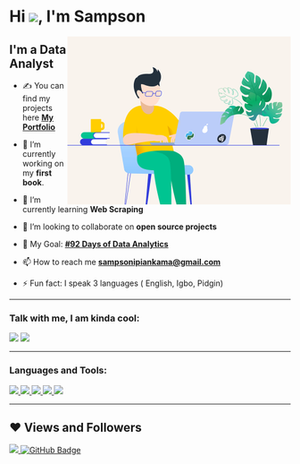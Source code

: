 <h1 align="left">Hi <img src="https://raw.githubusercontent.com/MartinHeinz/MartinHeinz/master/wave.gif" width="30px">, I'm Sampson</h1>

<img align="right" alt="GIF" src="https://github.com/SampsonIpiankama/SampsonIpiankama/blob/main/python-for-web-development.gif" width="400" height="300" />

## I'm a Data Analyst
- ✍ You can find my projects here **[My Portfolio](https://github.com/SampsonIpiankama/DataAnalystPortfolio/)**
 
- 🔭 I’m currently working on my **first book**.
 
- 🌱 I’m currently learning **Web Scraping**
 
- 👯 I’m looking to collaborate on **open source projects**
 
- 🥅 My Goal: **[#92 Days of Data Analytics](https://www.linkedin.com/feed/update/urn:li:activity:6860619507728293888/)**
 
- 📫 How to reach me **sampsonipiankama@gmail.com**
 
- ⚡ Fun fact: I speak 3 languages ( English, Igbo, Pidgin)

-----

### Talk with me, I am kinda cool:
<a href = "https://linkedin.com/in/sampsonipiankama"><img src="https://img.icons8.com/fluent/48/000000/linkedin.png"/></a>
<a href = "https://twitter.com/ipiankama"><img src="https://img.icons8.com/fluent/48/000000/twitter.png"/></a>
<br />

-----
### Languages and Tools:

<p align="left"> 
    <a href="https://www.tableau.com/" target="_blank"> <img src="https://img.icons8.com/color/48/000000/tableau-software.png"/> </a>
    <a href="https://app.powerbi.com" target="_blank"> <img src="https://img.icons8.com/color/48/000000/power-bi.png"/> </a>
    <a href="https://www.python.org" target="_blank"> <img src="https://img.icons8.com/color/48/000000/python.png"/> </a> 
    <a href="https://www.python.org" target="_blank"> <img src="https://img.icons8.com/color/48/000000/ms-excel.png"/> </a>  
    <a style="padding-right:8px;" href="https://www.mysql.com/" target="_blank"> <img src="https://img.icons8.com/fluent/50/000000/mysql-logo.png"/> </a>     
</p>

-----
## ❤ Views and Followers
<a href="https://github.com/Meghna-DAS/github-profile-views-counter">
    <img src="https://komarev.com/ghpvc/?username=SampsonIpiankama">
</a>
<a href="https://github.com/SampsonIpiankama?tab=followers"><img src="https://img.shields.io/github/followers/SampsonIpiankama?label=Followers&style=social" alt="GitHub Badge"></a>
